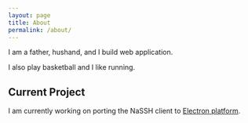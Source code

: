 ```yaml
---
layout: page
title: About
permalink: /about/
---
```


I am a father, hushand, and I build web application.

I also play basketball and I like running.

## Current Project

I am currently working on porting the NaSSH client to [Electron platform](https://github.com/kennith/electron-ssh). 
